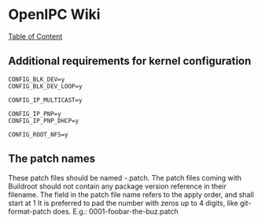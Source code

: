 # OpenIPC Wiki
[Table of Content](index.md)

Additional requirements for kernel configuration
------------------------------------------------

```
CONFIG_BLK_DEV=y
CONFIG_BLK_DEV_LOOP=y
```

```
CONFIG_IP_MULTICAST=y
```

```
CONFIG_IP_PNP=y
CONFIG_IP_PNP_DHCP=y

CONFIG_ROOT_NFS=y
```

## The patch names

These patch files should be named <number>-<description>.patch.
The patch files coming with Buildroot should not contain any package version reference in their filename.
The field <number> in the patch file name refers to the apply order, and shall start at 1
It is preferred to pad the number with zeros up to 4 digits, like git-format-patch does. E.g.: 0001-foobar-the-buz.patch
